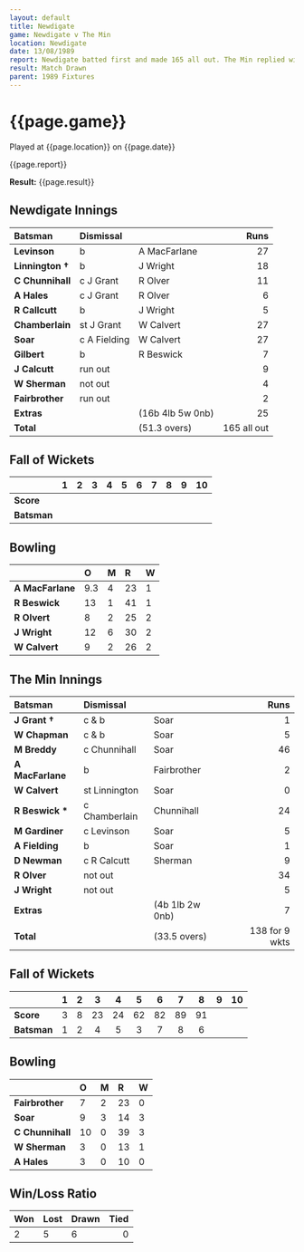 ```yaml
---
layout: default
title: Newdigate
game: Newdigate v The Min
location: Newdigate
date: 13/08/1989
report: Newdigate batted first and made 165 all out. The Min replied with 138 for 9 wkts, when time ran out
result: Match Drawn
parent: 1989 Fixtures
---
```


# {{page.game}}

Played at {{page.location}} on {{page.date}}

{{page.report}}

**Result:** {{page.result}}

## Newdigate Innings

| Batsman | Dismissal |  | Runs |
|:---|:---|---|---:|
| **Levinson** | b | A MacFarlane | 27 | 
| **Linnington &#8224;** | b | J Wright | 18 | 
| **C Chunnihall** | c J Grant | R Olver | 11 | 
| **A Hales** | c J Grant | R Olver | 6 | 
| **R Callcutt** | b | J Wright | 5 | 
| **Chamberlain** | st J Grant | W Calvert | 27 | 
| **Soar** | c A Fielding | W Calvert | 27 |
| **Gilbert** | b | R Beswick | 7 | 
| **J Calcutt** | run out |  | 9 |
| **W Sherman** | not out |  | 4 | 
| **Fairbrother** | run out |  | 2 |
| **Extras** | | (16b 4lb 5w 0nb) | 25 | 
| **Total** | | (51.3 overs) | 165 all out | 

## Fall of Wickets

| | 1 | 2 | 3 | 4 | 5 | 6 | 7 | 8 | 9 | 10 |
|---|:---:|:---:|:---:|:---:|:---:|:---:|:---:|:---:|:---:|:---:|
| **Score** |  |  |  |  |  |  |  |  |  |  |
| **Batsman** |  |  |  |  |  |  |  |  |  |  |

## Bowling

| | O | M | R | W |
|---|:---|:---|:---|:---|
| **A MacFarlane** | 9.3 | 4 | 23 | 1 | 
| **R Beswick** | 13 | 1 | 41 | 1 | 
| **R Olvert** | 8 | 2 | 25 | 2 | 
| **J Wright** | 12 | 6 | 30 | 2 | 
| **W Calvert** | 9 | 2 | 26 | 2 |

## The Min Innings

| Batsman | Dismissal |  | Runs |
|:---|:---|---|---:|
| **J Grant &#8224;** | c & b | Soar | 1 | 
| **W Chapman** | c & b | Soar | 5 | 
| **M Breddy** | c Chunnihall | Soar | 46 | 
| **A MacFarlane** | b | Fairbrother | 2 | 
| **W Calvert** | st Linnington  | Soar | 0 | 
| **R Beswick &#42;** | c Chamberlain | Chunnihall | 24 | 
| **M Gardiner** | c Levinson | Soar | 5 | 
| **A Fielding** | b | Soar | 1 | 
| **D Newman** | c R Calcutt | Sherman | 9 | 
| **R Olver** | not out |  | 34 | 
| **J Wright** | not out |  | 5 | 
| **Extras** | | (4b 1lb 2w 0nb) | 7 | 
| **Total** | | (33.5 overs) | 138 for 9 wkts | 

## Fall of Wickets

| | 1 | 2 | 3 | 4 | 5 | 6 | 7 | 8 | 9 | 10 |
|---|:---:|:---:|:---:|:---:|:---:|:---:|:---:|:---:|:---:|:---:|
| **Score** | 3 | 8 | 23 | 24 | 62 | 82 | 89 | 91 |  |  | 
| **Batsman** | 1 | 2 | 4 | 5 | 3 | 7 | 8 | 6 |  |  | 

## Bowling

| | O | M | R | W |
|---|:---|:---|:---|:---|
| **Fairbrother** | 7 | 2 | 23 | 0 | 
| **Soar** | 9 | 3 | 14 | 3 | 
| **C Chunnihall** | 10 | 0 | 39 | 3 | 
| **W Sherman** | 3 | 0 | 13 | 1 | 
| **A Hales** | 3 | 0 | 10 | 0 |

## Win/Loss Ratio

| Won | Lost | Drawn | Tied |
|:---|:---|:---|---:|
| 2 | 5 | 6 | 0 |
